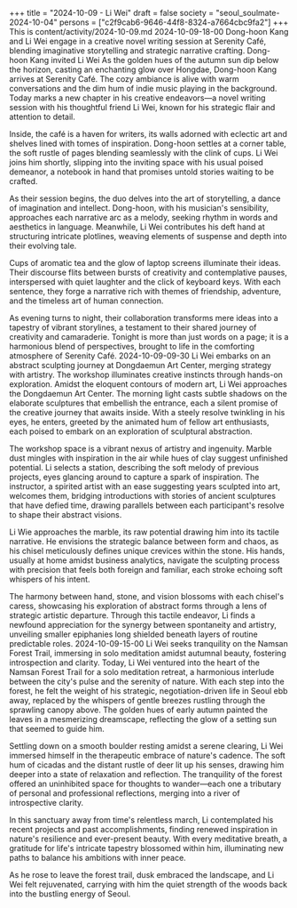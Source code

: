 +++
title = "2024-10-09 - Li Wei"
draft = false
society = "seoul_soulmate-2024-10-04"
persons = ["c2f9cab6-9646-44f8-8324-a7664cbc9fa2"]
+++
This is content/activity/2024-10-09.md
2024-10-09-18-00
Dong-hoon Kang and Li Wei engage in a creative novel writing session at Serenity Café, blending imaginative storytelling and strategic narrative crafting.
Dong-hoon Kang invited Li Wei
As the golden hues of the autumn sun dip below the horizon, casting an enchanting glow over Hongdae, Dong-hoon Kang arrives at Serenity Café. The cozy ambiance is alive with warm conversations and the dim hum of indie music playing in the background. Today marks a new chapter in his creative endeavors—a novel writing session with his thoughtful friend Li Wei, known for his strategic flair and attention to detail.

Inside, the café is a haven for writers, its walls adorned with eclectic art and shelves lined with tomes of inspiration. Dong-hoon settles at a corner table, the soft rustle of pages blending seamlessly with the clink of cups. Li Wei joins him shortly, slipping into the inviting space with his usual poised demeanor, a notebook in hand that promises untold stories waiting to be crafted.

As their session begins, the duo delves into the art of storytelling, a dance of imagination and intellect. Dong-hoon, with his musician's sensibility, approaches each narrative arc as a melody, seeking rhythm in words and aesthetics in language. Meanwhile, Li Wei contributes his deft hand at structuring intricate plotlines, weaving elements of suspense and depth into their evolving tale.

Cups of aromatic tea and the glow of laptop screens illuminate their ideas. Their discourse flits between bursts of creativity and contemplative pauses, interspersed with quiet laughter and the click of keyboard keys. With each sentence, they forge a narrative rich with themes of friendship, adventure, and the timeless art of human connection.

As evening turns to night, their collaboration transforms mere ideas into a tapestry of vibrant storylines, a testament to their shared journey of creativity and camaraderie. Tonight is more than just words on a page; it is a harmonious blend of perspectives, brought to life in the comforting atmosphere of Serenity Café.
2024-10-09-09-30
Li Wei embarks on an abstract sculpting journey at Dongdaemun Art Center, merging strategy with artistry. The workshop illuminates creative instincts through hands-on exploration.
Amidst the eloquent contours of modern art, Li Wei approaches the Dongdaemun Art Center. The morning light casts subtle shadows on the elaborate sculptures that embellish the entrance, each a silent promise of the creative journey that awaits inside. With a steely resolve twinkling in his eyes, he enters, greeted by the animated hum of fellow art enthusiasts, each poised to embark on an exploration of sculptural abstraction.

The workshop space is a vibrant nexus of artistry and ingenuity. Marble dust mingles with inspiration in the air while hues of clay suggest unfinished potential. Li selects a station, describing the soft melody of previous projects, eyes glancing around to capture a spark of inspiration. The instructor, a spirited artist with an ease suggesting years sculpted into art, welcomes them, bridging introductions with stories of ancient sculptures that have defied time, drawing parallels between each participant's resolve to shape their abstract visions.

Li Wie approaches the marble, its raw potential drawing him into its tactile narrative. He envisions the strategic balance between form and chaos, as his chisel meticulously defines unique crevices within the stone. His hands, usually at home amidst business analytics, navigate the sculpting process with precision that feels both foreign and familiar, each stroke echoing soft whispers of his intent.

The harmony between hand, stone, and vision blossoms with each chisel's caress, showcasing his exploration of abstract forms through a lens of strategic artistic departure. Through this tactile endeavor, Li finds a newfound appreciation for the synergy between spontaneity and artistry, unveiling smaller epiphanies long shielded beneath layers of routine predictable roles.
2024-10-09-15-00
Li Wei seeks tranquility on the Namsan Forest Trail, immersing in solo meditation amidst autumnal beauty, fostering introspection and clarity.
Today, Li Wei ventured into the heart of the Namsan Forest Trail for a solo meditation retreat, a harmonious interlude between the city's pulse and the serenity of nature. With each step into the forest, he felt the weight of his strategic, negotiation-driven life in Seoul ebb away, replaced by the whispers of gentle breezes rustling through the sprawling canopy above. The golden hues of early autumn painted the leaves in a mesmerizing dreamscape, reflecting the glow of a setting sun that seemed to guide him.

Settling down on a smooth boulder resting amidst a serene clearing, Li Wei immersed himself in the therapeutic embrace of nature's cadence. The soft hum of cicadas and the distant rustle of deer lit up his senses, drawing him deeper into a state of relaxation and reflection. The tranquility of the forest offered an uninhibited space for thoughts to wander—each one a tributary of personal and professional reflections, merging into a river of introspective clarity.

In this sanctuary away from time's relentless march, Li contemplated his recent projects and past accomplishments, finding renewed inspiration in nature's resilience and ever-present beauty. With every meditative breath, a gratitude for life's intricate tapestry blossomed within him, illuminating new paths to balance his ambitions with inner peace. 

As he rose to leave the forest trail, dusk embraced the landscape, and Li Wei felt rejuvenated, carrying with him the quiet strength of the woods back into the bustling energy of Seoul.
